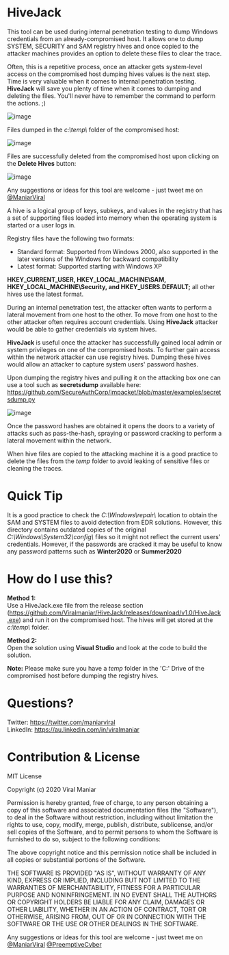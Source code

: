 # HiveJack
This tool can be used during internal penetration testing to dump Windows credentials from an already-compromised host. It allows one to dump SYSTEM, SECURITY and SAM registry hives and once copied to the attacker machines provides an option to delete these files to clear the trace.

Often, this is a repetitive process, once an attacker gets system-level access on the compromised host dumping hives values is the next step. Time is very valuable when it comes to internal penetration testing. **HiveJack** will save you plenty of time when it comes to dumping and deleting the files. You'll never have to remember the command to perform the actions. ;)

![image](https://user-images.githubusercontent.com/3501170/79689138-2d9a1780-8296-11ea-9d7f-35a02ad7e41d.png)

Files dumped in the *c:\\temp\\* folder of the compromised host:

![image](https://user-images.githubusercontent.com/3501170/80096475-f769da00-85ac-11ea-99e1-e47dff224b4a.png)

Files are successfully deleted from the compromised host upon clicking on the **Delete Hives** button:

![image](https://user-images.githubusercontent.com/3501170/80096814-8aa30f80-85ad-11ea-9c1a-1559348c9f69.png)

Any suggestions or ideas for this tool are welcome - just tweet me on [@ManiarViral](https://twitter.com/maniarviral)

A hive is a logical group of keys, subkeys, and values in the registry that has a set of supporting files loaded into memory when the operating system is started or a user logs in.

Registry files have the following two formats:
  - Standard format: Supported from Windows 2000, also supported in the later versions of the Windows for backward compatibility
  - Latest format: Supported starting with Windows XP
  
**HKEY_CURRENT_USER, HKEY_LOCAL_MACHINE\SAM, HKEY_LOCAL_MACHINE\Security, and HKEY_USERS\.DEFAULT;** all other hives use the latest format.

During an internal penetration test, the attacker often wants to perform a lateral movement from one host to the other. To move from one host to the other attacker often requires account credentials. Using **HiveJack** attacker would be able to gather credentials via system hives.

**HiveJack** is useful once the attacker has successfully gained local admin or system privileges on one of the compromised hosts. To further gain access within the network attacker can use registry hives. Dumping these hives would allow an attacker to capture system users' password hashes. 

Upon dumping the registry hives and pulling it on the attacking box one can use a tool such as **secretsdump** available here: https://github.com/SecureAuthCorp/impacket/blob/master/examples/secretsdump.py

![image](https://user-images.githubusercontent.com/3501170/80098042-9394e080-85af-11ea-8a73-16a28cdff124.png)

Once the password hashes are obtained it opens the doors to a variety of attacks such as pass-the-hash, spraying or password cracking to perform a lateral movement within the network.

When hive files are copied to the attacking machine it is a good practice to delete the files from the *temp* folder to avoid leaking of sensitive files or cleaning the traces.

# Quick Tip

It is a good practice to check the *C:\\Windows\\repair\\* location to obtain the SAM and SYSTEM files to avoid detection from EDR solutions. However, this directory contains outdated copies of the original *C:\\Windows\\System32\\config\\* files so it might not reflect the current users' credentials. However, if the passwords are cracked it may be useful to know any password patterns such as **Winter2020** or **Summer2020**

# How do I use this?

**Method 1:** <br>
Use a HiveJack.exe file from the release section (https://github.com/Viralmaniar/HiveJack/releases/download/v1.0/HiveJack.exe) and run it on the compromised host. The hives will get stored at the *c:\\temp\\* folder.

**Method 2:** <br>
Open the solution using **Visual Studio** and look at the code to build the solution.


**Note:** Please make sure you have a *temp* folder in the 'C:' Drive of the compromised host before dumping the registry hives.

# Questions?

Twitter: https://twitter.com/maniarviral <br>
LinkedIn: https://au.linkedin.com/in/viralmaniar

# Contribution & License

MIT License

Copyright (c) 2020 Viral Maniar

Permission is hereby granted, free of charge, to any person obtaining a copy
of this software and associated documentation files (the "Software"), to deal
in the Software without restriction, including without limitation the rights
to use, copy, modify, merge, publish, distribute, sublicense, and/or sell
copies of the Software, and to permit persons to whom the Software is
furnished to do so, subject to the following conditions:

The above copyright notice and this permission notice shall be included in all
copies or substantial portions of the Software.

THE SOFTWARE IS PROVIDED "AS IS", WITHOUT WARRANTY OF ANY KIND, EXPRESS OR
IMPLIED, INCLUDING BUT NOT LIMITED TO THE WARRANTIES OF MERCHANTABILITY,
FITNESS FOR A PARTICULAR PURPOSE AND NONINFRINGEMENT. IN NO EVENT SHALL THE
AUTHORS OR COPYRIGHT HOLDERS BE LIABLE FOR ANY CLAIM, DAMAGES OR OTHER
LIABILITY, WHETHER IN AN ACTION OF CONTRACT, TORT OR OTHERWISE, ARISING FROM,
OUT OF OR IN CONNECTION WITH THE SOFTWARE OR THE USE OR OTHER DEALINGS IN THE
SOFTWARE.

Any suggestions or ideas for this tool are welcome - just tweet me on [@ManiarViral](https://twitter.com/maniarviral) [@PreemptiveCyber](https://twitter.com/PreemptiveCyber)
